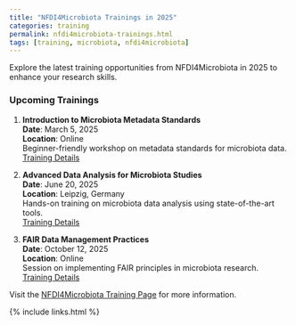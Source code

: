 ```yaml
---
title: "NFDI4Microbiota Trainings in 2025"
categories: training
permalink: nfdi4microbiota-trainings.html
tags: [training, microbiota, nfdi4microbiota]
---
```


Explore the latest training opportunities from NFDI4Microbiota in 2025 to enhance your research skills.

### **Upcoming Trainings**
1. **Introduction to Microbiota Metadata Standards**  
   **Date**: March 5, 2025  
   **Location**: Online  
   Beginner-friendly workshop on metadata standards for microbiota data.  
   [Training Details](https://nfdi4microbiota.de/services/trainings.html)

2. **Advanced Data Analysis for Microbiota Studies**  
   **Date**: June 20, 2025  
   **Location**: Leipzig, Germany  
   Hands-on training on microbiota data analysis using state-of-the-art tools.  
   [Training Details](https://nfdi4microbiota.de/services/trainings.html)

3. **FAIR Data Management Practices**  
   **Date**: October 12, 2025  
   **Location**: Online  
   Session on implementing FAIR principles in microbiota research.  
   [Training Details](https://nfdi4microbiota.de/services/trainings.html)

Visit the [NFDI4Microbiota Training Page](https://nfdi4microbiota.de/services/trainings.html) for more information.

{% include links.html %}
